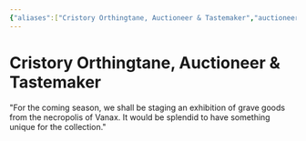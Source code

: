 ```yaml
---
{"aliases":["Cristory Orthingtane, Auctioneer & Tastemaker","auctioneer & tastemaker","Auctioneer & Tastemaker","Cristory Orthingtane","Cristory Orthingtane","Cristory Orthingtane"],"date-created":"2024-09-16T14:45","date-modified":"2024-09-16T15:36","dg-publish":true,"location":"[[The High City]]","tags":["moonrise","moonrise/person"],"title":"Cristory Orthingtane, Auctioneer & Tastemaker","dg-path":"moonrise/Cristory Orthingtane.md","permalink":"/moonrise/cristory-orthingtane/","dgPassFrontmatter":true}
---
```



# Cristory Orthingtane, Auctioneer & Tastemaker

"For the coming season, we shall be staging an exhibition of grave goods from the necropolis of Vanax. It would be splendid to have something unique for the collection."



